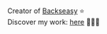 Creator of [Backseasy](https://backseasy.com) ⭐ <br>
Discover my work: [here](https://icegreen-dev.vercel.app/) 🧑🏻‍💻
